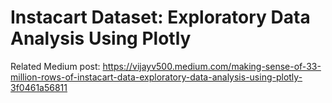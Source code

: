 # Instacart Dataset: Exploratory Data Analysis Using Plotly

Related Medium post: https://vijayv500.medium.com/making-sense-of-33-million-rows-of-instacart-data-exploratory-data-analysis-using-plotly-3f0461a56811
